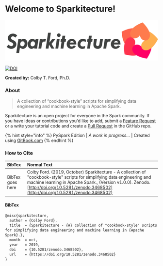 # Welcome to Sparkitecture!

![](.gitbook/assets/sparkitecture_logo.png)

[![DOI](https://zenodo.org/badge/167874964.svg)](https://zenodo.org/badge/latestdoi/167874964)

**Created by:** Colby T. Ford, Ph.D.

### About

> A collection of “cookbook-style” scripts for simplifying data engineering and machine learning in Apache Spark.

Sparkitecture is an open project for everyone in the Spark community. If you have ideas or contributions you'd like to add, submit a [Feature Request](https://github.com/colbyford/sparkitecture/issues/new/choose) or a write your tutorial code and create a [Pull Request](https://github.com/colbyford/sparkitecture/pulls) in the GitHub repo.

{% hint style="info" %}
PySpark Edition \| _A work in progress..._ \| Created using [GitBook.com](https://www.gitbook.com/)
{% endhint %}

### How to Cite

| BibTex | Normal Text |
| :--- | :--- |
| BibTex goes here | Colby Ford. \(2019, October\) Sparkitecture - A collection of "cookbook-style" scripts for simplifying data engineering and machine learning in Apache Spark., \(Version v1.0.0\). Zenodo. [http://doi.org/10.5281/zenodo.3468502](http://doi.org/10.5281/zenodo.3468502) |

#### BibTex

```text
@misc{sparkitecture,
  author = {Colby Ford},
  title  = {Sparkitecture - {A} collection of "cookbook-style" scripts for simplifying data engineering and machine learning in {Apache Spark}.},
  month  = oct,
  year   = 2019,
  doi    = {10.5281/zenodo.3468502},
  url    = {https://doi.org/10.5281/zenodo.3468502}
}
```

